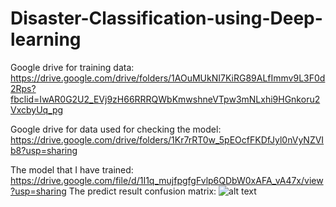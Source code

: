 # Disaster-Classification-using-Deep-learning

Google drive for training data: https://drive.google.com/drive/folders/1AOuMUkNI7KiRG89ALfImmv9L3F0d2Rps?fbclid=IwAR0G2U2_EVj9zH66RRRQWbKmwshneVTpw3mNLxhi9HGnkoru2VxcbyUq_pg

Google drive for data used for checking the model: https://drive.google.com/drive/folders/1Kr7rRT0w_5pEOcfFKDfJyl0nVyNZVIb8?usp=sharing

The model that I have trained: https://drive.google.com/file/d/1I1q_mujfpgfgFvlp6QDbW0xAFA_vA47x/view?usp=sharing
The predict result confusion matrix:
![alt text]()

